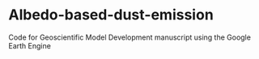 # Albedo-based-dust-emission
Code for Geoscientific Model Development manuscript using the Google Earth Engine
